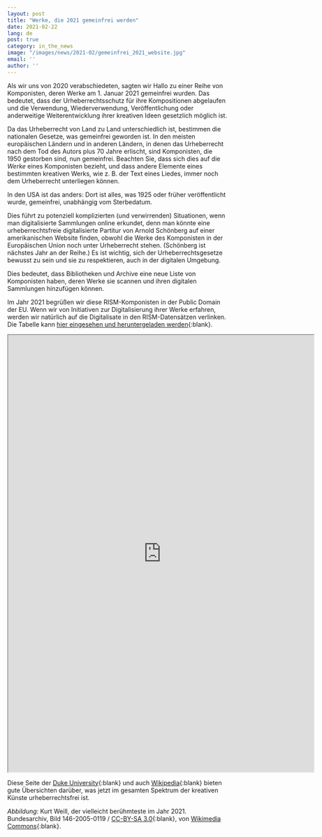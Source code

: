 ```yaml
---
layout: post
title: "Werke, die 2021 gemeinfrei werden"
date: 2021-02-22
lang: de
post: true
category: in_the_news
image: "/images/news/2021-02/gemeinfrei_2021_website.jpg"
email: ''
author: ''
---
```


Als wir uns von 2020 verabschiedeten, sagten wir Hallo zu einer Reihe von Komponisten, deren Werke am 1. Januar 2021 gemeinfrei wurden. Das bedeutet, dass der Urheberrechtsschutz für ihre Kompositionen abgelaufen und die Verwendung, Wiederverwendung, Veröffentlichung oder anderweitige Weiterentwicklung ihrer kreativen Ideen gesetzlich möglich ist.

Da das Urheberrecht von Land zu Land unterschiedlich ist, bestimmen die nationalen Gesetze, was gemeinfrei geworden ist. In den meisten europäischen Ländern und in anderen Ländern, in denen das Urheberrecht nach dem Tod des Autors plus 70 Jahre erlischt, sind Komponisten, die 1950 gestorben sind, nun gemeinfrei. Beachten Sie, dass sich dies auf die _Werke_ eines Komponisten bezieht, und dass andere Elemente eines bestimmten kreativen Werks, wie z. B. der Text eines Liedes, immer noch dem Urheberrecht unterliegen können.

In den USA ist das anders: Dort ist alles, was 1925 oder früher veröffentlicht wurde, gemeinfrei, unabhängig vom Sterbedatum. 

Dies führt zu potenziell komplizierten (und verwirrenden) Situationen, wenn man digitalisierte Sammlungen online erkundet, denn man könnte eine urheberrechtsfreie digitalisierte Partitur von Arnold Schönberg auf einer amerikanischen Website finden, obwohl die Werke des Komponisten in der Europäischen Union noch unter Urheberrecht stehen. (Schönberg ist nächstes Jahr an der Reihe.) Es ist wichtig, sich der Urheberrechtsgesetze bewusst zu sein und sie zu respektieren, auch in der digitalen Umgebung.

Dies bedeutet, dass Bibliotheken und Archive eine neue Liste von Komponisten haben, deren Werke sie scannen und ihren digitalen Sammlungen hinzufügen können. 

Im Jahr 2021 begrüßen wir diese RISM-Komponisten in der Public Domain der EU. Wenn wir von Initiativen zur Digitalisierung ihrer Werke erfahren, werden wir natürlich auf die Digitalisate in den RISM-Datensätzen verlinken. Die Tabelle kann [hier eingesehen und heruntergeladen werden](https://docs.google.com/spreadsheets/d/1xjd_ADg7FC_DulsQTCw0QUZk3KOBV7LeaxwuUuxHIiU/edit?usp=sharing){:blank}.  

<iframe src="https://docs.google.com/spreadsheets/d/e/2PACX-1vRXs43yLQT37wJqN9Uk9IDpBkOsmEvdZO2xvOsxQQwtFsyEqaU9o8u41gb001Qq4ZEq0as-ncRbO-Vt/pubhtml?widget=true&amp;headers=false" width="700" height="1000"></iframe>  

Diese Seite der [Duke University](https://web.law.duke.edu/cspd/publicdomainday/2021/){:blank} und auch [Wikipedia](https://en.wikipedia.org/wiki/2021_in_public_domain){:blank} bieten gute Übersichten darüber, was jetzt im gesamten Spektrum der kreativen Künste urheberrechtsfrei ist.
 
_Abbildung_: Kurt Weill, der vielleicht berühmteste im Jahr 2021. Bundesarchiv, Bild 146-2005-0119 / [CC-BY-SA 3.0](https://creativecommons.org/licenses/by-sa/3.0/de/deed.en){:blank}, von [Wikimedia Commons](https://commons.wikimedia.org/wiki/File:Bundesarchiv_Bild_146-2005-0119,_Kurt_Weill.jpg){:blank}.
